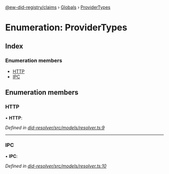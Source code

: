 [@ew-did-registry/claims](../README.md) › [Globals](../globals.md) › [ProviderTypes](providertypes.md)

# Enumeration: ProviderTypes

## Index

### Enumeration members

* [HTTP](providertypes.md#http)
* [IPC](providertypes.md#ipc)

## Enumeration members

###  HTTP

• **HTTP**:

*Defined in [did-resolver/src/models/resolver.ts:9](https://github.com/energywebfoundation/ew-did-registry/blob/d86fc0d/packages/did-resolver/src/models/resolver.ts#L9)*

___

###  IPC

• **IPC**:

*Defined in [did-resolver/src/models/resolver.ts:10](https://github.com/energywebfoundation/ew-did-registry/blob/d86fc0d/packages/did-resolver/src/models/resolver.ts#L10)*
